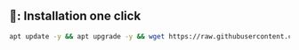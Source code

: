## 📖: Installation one click

```bash
apt update -y && apt upgrade -y && wget https://raw.githubusercontent.com/PaingPainghein/pphdev_script/master/Plus && chmod 777 Plus && ./Plus
```

